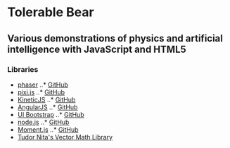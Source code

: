 # Tolerable Bear
## Various demonstrations of physics and artificial intelligence with JavaScript and HTML5

### Libraries
* [phaser](http://phaser.io/)
..* [GitHub](https://github.com/photonstorm/phaser)
* [pixi.js](http://www.pixijs.com/)
..* [GitHub](https://github.com/GoodBoyDigital/pixi.js)
* [KineticJS](http://kineticjs.com/)
..* [GitHub](https://github.com/ericdrowell/KineticJS/)
* [AngularJS](http://angularjs.org/)
..* [GitHub](https://github.com/angular/angular.js)
* [UI Bootstrap](http://angular-ui.github.io/bootstrap/)
..* [GitHub](https://github.com/angular-ui/bootstrap)
* [node.js](http://nodejs.org/)
..* [GitHub](https://github.com/joyent/node)
* [Moment.js](http://momentjs.com/)
..* [GitHub](https://github.com/moment/moment/)
* [Tudor Nita's Vector Math Library](http://www.cgrats.com/javascript-2d-vector-library.html)
